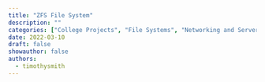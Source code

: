 ```yaml
---
title: "ZFS File System"
description: ""
categories: ["College Projects", "File Systems", "Networking and Servers"]
date: 2022-03-10
draft: false
showauthor: false
authors:
  - timothysmith
---
```

